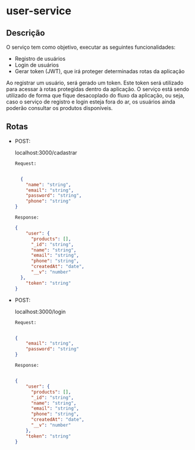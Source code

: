 # user-service

## Descrição

O serviço tem como objetivo, executar as seguintes funcionalidades: 
  * Registro de usuários
  * Login de usuários
  * Gerar token (JWT), que irá proteger determinadas rotas da aplicação
  
 Ao registrar um usuário, será gerado um token. Este token será utilizado para acessar à rotas protegidas dentro da aplicação. O serviço está sendo 
 utilizado de forma que fique desacoplado do fluxo da aplicação, ou seja, caso o serviço de registro e login esteja fora do ar, os usuários ainda poderão
 consultar os produtos disponíveis.
 
 
## Rotas

* POST: 
  
  localhost:3000/cadastrar
  
  ` Request: `
  
  ```json 
  
    {
      "name": "string",
      "email": "string",
      "password": "string",
      "phone": "string"
  }
  
  ```
  
    ` Response: `
  
  ```json 
  {
      "user": {
        "products": [],
        "_id": "string",
        "name": "string",
        "email": "string",
        "phone": "string",
        "createdAt": "date",
        "__v": "number"
    },
      "token": "string"
  }
  
  ```
  
* POST: 
  
  localhost:3000/login
  
    ` Request: `
  
  ```json
  
  {
      "email": "string",
      "password": "string"
  }
  
  ```
  
    ` Response: `
    
    ```json
    
  {
        "user": {
          "products": [],
          "_id": "string",
          "name": "string",
          "email": "string",
          "phone": "string",
          "createdAt": "date",
          "__v": "number"
        },
        "token": "string"
   }
   
   ```
